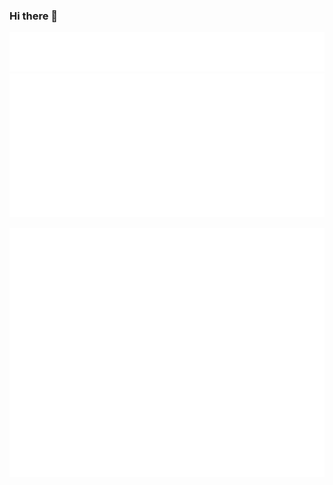 ### Hi there 👋

<!--
**koneMorris1625/koneMorris1625** is a ✨ _special_ ✨ repository because its `README.md` (this file) appears on your GitHub profile.

Here are some ideas to get you started:

- 🔭 I’m currently working on ...
- 🌱 I’m currently learning ...
- 👯 I’m looking to collaborate on ...
- 🤔 I’m looking for help with ...
- 💬 Ask me about ...
- 📫 How to reach me: ...
- 😄 Pronouns: ...
- ⚡ Fun fact: ...
-->
<!-- If you're using the "columns" display mode 
<img src="https://github.com/my-github-user/my-github-user/blob/master/github-metrics.svg" alt="Metrics" width="100%"> -->

![Metrics](https://github.com/koneMorris1625/koneMorris1625/blob/main/metrics.plugin.wakatime.svg)
![Metrics](https://github.com/koneMorris1625/koneMorris1625/blob/main/metrics.plugin.isocalendar.svg)
<!-- If you're using "main" as default branch -->
![Metrics](https://github.com/koneMorris1625/koneMorris1625/blob/main/github-metrics.svg)
